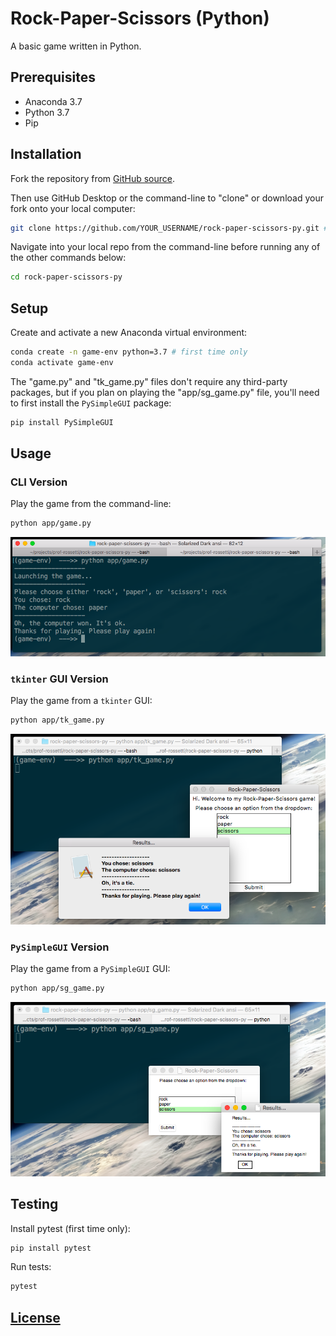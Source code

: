# Rock-Paper-Scissors (Python)

A basic game written in Python.

## Prerequisites

  + Anaconda 3.7
  + Python 3.7
  + Pip

## Installation

Fork the repository from [GitHub source](https://github.com/prof-rossetti/rock-paper-scissors-py).

Then use GitHub Desktop or the command-line to "clone" or download your fork onto your local computer:

```sh
git clone https://github.com/YOUR_USERNAME/rock-paper-scissors-py.git # this is the HTTP address, but you could alternatively use the SSH address
```

Navigate into your local repo from the command-line before running any of the other commands below:

```sh
cd rock-paper-scissors-py
```

## Setup

Create and activate a new Anaconda virtual environment:

```sh
conda create -n game-env python=3.7 # first time only
conda activate game-env
```

The "game.py" and "tk_game.py" files don't require any third-party packages, but if you plan on playing the "app/sg_game.py" file, you'll need to first install the `PySimpleGUI` package:

```sh
pip install PySimpleGUI
```

## Usage

### CLI Version

Play the game from the command-line:

```sh
python app/game.py
```

![a screenshot of gameplay](/img/game_screenshot.png)

### `tkinter` GUI Version

Play the game from a `tkinter` GUI:

```sh
python app/tk_game.py
```

![a screenshot of gameplay](/img/tk_game_screenshot.png)

### `PySimpleGUI` Version

Play the game from a `PySimpleGUI` GUI:

```sh
python app/sg_game.py
```

![a screenshot of gameplay](/img/sg_game_screenshot.png)


## Testing

Install pytest (first time only):

```sh
pip install pytest
```

Run tests:

```sh
pytest
```

## [License](/LICENSE.md)
